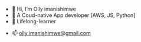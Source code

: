 - 👋 Hi, I’m Olly imanishimwe
- 👀 A Coud-native App developer [AWS, JS, Python]
- 🌱 Lifelong-learner
<!-- - 💞️ I’m looking to collaborate on ... -->
- 📫 olly.imanishimwe@gmail.com

<!---
ollyimanishimwe/ollyimanishimwe is a ✨ special ✨ repository because its `README.md` (this file) appears on your GitHub profile.
You can click the Preview link to take a look at your changes.
--->
